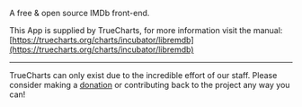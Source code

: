 A free & open source IMDb front-end.

This App is supplied by TrueCharts, for more information visit the manual: [https://truecharts.org/charts/incubator/libremdb](https://truecharts.org/charts/incubator/libremdb)

---

TrueCharts can only exist due to the incredible effort of our staff.
Please consider making a [donation](https://truecharts.org/about/sponsor) or contributing back to the project any way you can!
